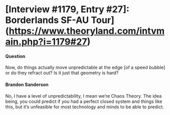 # [Interview #1179, Entry #27]: Borderlands SF-AU Tour](https://www.theoryland.com/intvmain.php?i=1179#27)

#### Question

Now, do things actually move unpredictable at the edge [of a speed bubble] or do they refract out? Is it just that geometry is hard?

#### Brandon Sanderson

No, I have a level of unpredictability, I mean we’re Chaos Theory. The idea being, you could predict if you had a perfect closed system and things like this, but it’s unfeasible for most technology and minds to be able to predict.

